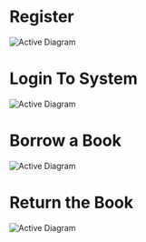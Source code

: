 # Register

![Active Diagram](https://s17.picofile.com/file/8423697734/%D9%85%D8%AD%D8%AF%D8%AB%D9%871.png)



# Login To System

![Active Diagram](https://s17.picofile.com/file/8423697626/%D9%85%D8%AD%D8%AF%D8%AB%D9%873.png)



# Borrow a Book

![Active Diagram](https://s16.picofile.com/file/8423698134/2021_01_15_105742.png)



# Return the Book

![Active Diagram](https://s16.picofile.com/file/8423698234/%D9%85%D8%AD%D8%AF%D8%AB%D9%872.png)